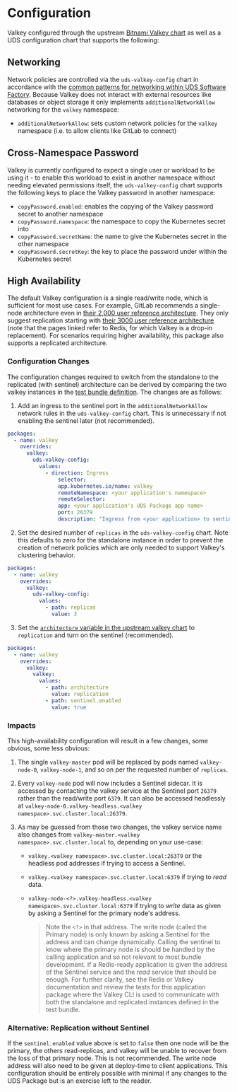# Configuration

Valkey configured through the upstream [Bitnami Valkey chart](https://github.com/bitnami/charts/tree/main/bitnami/valkey) as well as a UDS configuration chart that supports the following:

## Networking

Network policies are controlled via the `uds-valkey-config` chart in accordance with the [common patterns for networking within UDS Software Factory](https://github.com/defenseunicorns/uds-software-factory/blob/main/docs/networking.md).  Because Valkey does not interact with external resources like databases or object storage it only implements `additionalNetworkAllow` networking for the `valkey` namespace:

- `additionalNetworkAllow`: sets custom network policies for the `valkey` namespace (i.e. to allow clients like GitLab to connect)

## Cross-Namespace Password

Valkey is currently configured to expect a single user or workload to be using it - to enable this workload to exist in another namespace without needing elevated permissions itself, the `uds-valkey-config` chart supports the following keys to place the Valkey password in another namespace:

- `copyPassword.enabled`: enables the copying of the Valkey password secret to another namespace
- `copyPassword.namespace`: the namespace to copy the Kubernetes secret into
- `copyPassword.secretName`: the name to give the Kubernetes secret in the other namespace
- `copyPassword.secretKey`: the key to place the password under within the Kubernetes secret

## High Availability

The default Valkey configuration is a single read/write node, which is sufficient for most use cases. For example, GitLab recommends a single-node architecture even in [their 2,000 user reference architecture](https://docs.gitlab.com/ee/administration/reference_architectures/2k_users.html). They only suggest replication starting with [their 3000 user reference architecture](https://docs.gitlab.com/ee/administration/reference_architectures/3k_users.html) (note that the pages linked refer to Redis, for which Valkey is a drop-in replacement). For scenarios requiring higher availability, this package also supports a replicated architecture.

### Configuration Changes

The configuration changes required to switch from the standalone to the replicated (with sentinel) architecture can be derived by comparing the two valkey instances in the [test bundle definition](../bundle/uds-bundle.yaml). The changes are as follows:

1. Add an ingress to the sentinel port in the `additionalNetworkAllow` network rules in the `uds-valkey-config` chart. This is unnecessary if not enabling the sentinel later (not recommended).

```yaml
packages:
  - name: valkey
    overrides:
      valkey:
        uds-valkey-config:
          values:
            - direction: Ingress
                selector:
                app.kubernetes.io/name: valkey
                remoteNamespace: <your application's namespace>
                remoteSelector:
                app: <your application's UDS Package app name>
                port: 26379
                description: "Ingress from <your application> to sentinel"
```

2. Set the desired number of `replicas` in the `uds-valkey-config` chart. Note this defaults to zero for the standalone instance in order to prevent the creation of network policies which are only needed to support Valkey's clustering behavior.

```yaml
packages:
  - name: valkey
    overrides:
      valkey:
        uds-valkey-config:
          values:
            - path: replicas
              value: 3
```

3. Set the [`architecture` variable in the upstream valkey chart](https://github.com/bitnami/charts/blob/main/bitnami/valkey/values.yaml#L128) to `replication` and turn on the sentinel (recommended).

```yaml
packages:
  - name: valkey
    overrides:
      valkey:
        valkey:
          values:
            - path: architecture
              value: replication
            - path: sentinel.enabled
              value: true
```

### Impacts

This high-availability configuration will result in a few changes, some obvious, some less obvious:

1. The single `valkey-master` pod will be replaced by pods named `valkey-node-0`, `valkey-node-1`, and so on per the requested number of `replicas`.
2. Every `valkey-node` pod will now includes a Sentinel sidecar. It is accessed by contacting the valkey service at the Sentinel port `26379` rather than the read/write port `6379`. It can also be accessed headlessly at `valkey-node-0.valkey-headless.<valkey namespace>.svc.cluster.local:26379`.
3. As may be guessed from those two changes, the valkey service name also changes from `valkey-master.<valkey namespace>.svc.cluster.local` to, depending on your use-case:

    - `valkey.<valkey namespace>.svc.cluster.local:26379` or the headless pod addresses if trying to access a Sentinel.
    - `valkey.<valkey namespace>.svc.cluster.local:6379` if trying to _read_ data.
    - `valkey-node-<?>.valkey-headless.<valkey namespace>.svc.cluster.local:6379` if trying to _write_ data as given by asking a Sentinel for the primary node's address.

      > Note the `<?>` in that address. The write node (called the Primary node) is only known by asking a Sentinel for the address and can change dynamically. Calling the sentinel to know where the primary node is should be handled by the calling application and so not relevant to most bundle development. If a Redis-ready application is given the address of the Sentinel service and the _read_ service that should be enough. For further clarity, see the Redis or Valkey documentation and review the tests for this application package where the Valkey CLI is used to communicate with both the standalone and replicated instances defined in the test bundle.

### Alternative: Replication without Sentinel

If the `sentinel.enabled` value above is set to `false` then one node will be the primary, the others read-replicas, and valkey will be unable to recover from the loss of that primary node. This is not recommended. The write node address will also need to be given at deploy-time to client applications. This configuration should be entirely possible with minimal if any changes to the UDS Package but is an exercise left to the reader.
